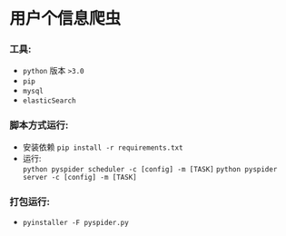 # 用户个信息爬虫

### 工具:  
- `python` 版本 `>3.0` 
- `pip` 
- `mysql`
- `elasticSearch`

### 脚本方式运行:
- 安装依赖 `pip install -r requirements.txt`
- 运行:  
`python pyspider scheduler -c [config] -m [TASK]`
`python pyspider server -c [config] -m [TASK]`

### 打包运行:
- `pyinstaller -F pyspider.py`
